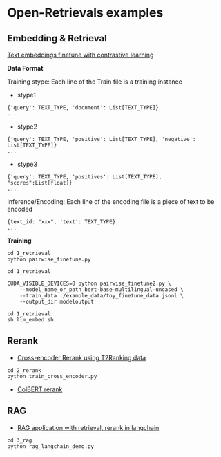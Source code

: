 # Open-Retrievals examples


## Embedding & Retrieval

[Text embeddings finetune with contrastive learning](./0_embeddings/pairwise_finetune2.py)

**Data Format**

Training stype: Each line of the Train file is a training instance

- stype1
```
{'query': TEXT_TYPE, 'document': List[TEXT_TYPE]}
...
```

- stype2
```
{'query': TEXT_TYPE, 'positive': List[TEXT_TYPE], 'negative': List[TEXT_TYPE]}
...
```

- stype3
```
{'query': TEXT_TYPE, 'positives': List[TEXT_TYPE], "scores":List[float]}
...
```

Inference/Encoding: Each line of the encoding file is a piece of text to be encoded
```
{text_id: "xxx", 'text': TEXT_TYPE}
...
```

**Training**
```shell
cd 1_retrieval
python pairwise_finetune.py
```

```shell
cd 1_retrieval

CUDA_VISIBLE_DEVICES=0 python pairwise_finetune2.py \
    --model_name_or_path bert-base-multilingual-uncased \
    --train_data ./example_data/toy_finetune_data.jsonl \
    --output_dir modeloutput
```

```shell
cd 1_retrieval
sh llm_embed.sh
```


## Rerank
- [Cross-encoder Rerank using T2Ranking data](2_rerank/train_cross_encoder.py)

```shell
cd 2_rerank
python train_cross_encoder.py
```

- [ColBERT rerank](2_rerank/train_colbert.py)


## RAG
- [RAG application with retrieval, rerank in langchain](./3_rag/rag_langchain_demo.py)


```shell
cd 3_rag
python rag_langchain_demo.py
```
